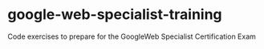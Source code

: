 # google-web-specialist-training
Code exercises to prepare for the GoogleWeb Specialist Certification Exam
